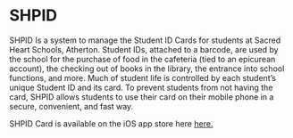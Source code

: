 # SHPID

SHPID Is a system to manage the Student ID Cards for students at Sacred Heart Schools, Atherton.
Student IDs, attached to a barcode, are used by the school for the purchase of food in the cafeteria (tied to an epicurean account), 
the checking out of books in the library, the entrance into school functions, and more. Much of student 
life is controlled by each student’s unique Student ID and its card. 
To prevent students from not having the card, SHPID allows students to use their card on their mobile phone in a secure,
convenient, and fast way. 

SHPID Card is available on the iOS app store here <a href="https://itunes.apple.com/us/app/shp-id-card/id1014110287?mt=8">here.</a>
